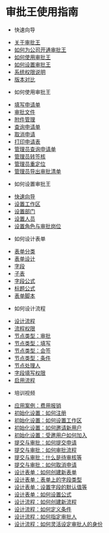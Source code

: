 # 审批王使用指南

- 快速向导
 * [关于审批王](README.md)
 * [如何为公司开通审批王](guide_setup.md)
 * [如何使用审批王](guide_user.md)
 * [如何设置审批王](guide_admin.md)
 * [系统权限说明](guide_permissions.md)
 * [版本对比](guide_versions.md)

- 如何使用审批王
 * [填写申请单](instance_add.md)
 * [审批文件](instance_approve.md)
 * [附件管理](instance_attachment.md)
 * [查询申请单](instance_search.md)
 * [取消申请](instance_cancel.md)
 * [打印申请表](instance_print.md)
 * [管理员查询申请单](instance_monitor.md)
 * [管理员转签核](instance_reassign.md)
 * [管理员重定位](instance_relocate.md)
 * [管理员导出审批清单](instance_export.md)

- 如何设置审批王
 * [快速向导](guide_admin.md)
 * [设置工作区](admin_space.md)
 * [设置部门](admin_organizations.md)
 * [设置人员](admin_space_users.md)
 * [设置角色与审批岗位](admin_roles.md)

- 如何设计表单
 * [表单分类](form_category.md)
 * [表单设计](form_design.md)
 * [字段](form_fields.md)
 * [子表](form_table.md)
 * [字段公式](form_formula.md)
 * [标题公式](form_name_formula.md)
 * [表单脚本](form_scripts.md)

- 如何设计流程
 * [设计流程](flow_design.md)
 * [流程权限](flow_permissions.md)
 * [节点类型：审批](flow_step_approve.md)
 * [节点类型：填写](flow_step_input.md)
 * [节点类型：会签](flow_step_counter_sign.md)
 * [节点类型：条件](flow_step_condition.md)
 * [节点处理人](flow_step_user.md)
 * [字段填写权限](flow_step_permissions.md)
 * [启用流程](flow_state.md)

- 培训视频
 * [应用案例：费用报销](http://oss.steedos.com/videos/case/expense.mp4)
 * [初始化设置：如何注册](http://oss.steedos.com/videos/admin/1%E3%80%81%E5%A6%82%E4%BD%95%E6%B3%A8%E5%86%8C%E5%AE%A1%E6%89%B9%E7%8E%8B.mp4)
 * [初始化设置：如何设置工作区](http://oss.steedos.com/videos/admin/2%E3%80%81%E5%A6%82%E4%BD%95%E8%AE%BE%E7%BD%AE%E5%B7%A5%E4%BD%9C%E5%8C%BA.mp4)
 * [初始化设置：如何邀请新用户](http://oss.steedos.com/videos/admin/3%E3%80%81%E5%A6%82%E4%BD%95%E9%82%80%E8%AF%B7%E6%96%B0%E7%94%A8%E6%88%B7.mp4)
 * [初始化设置：受邀用户如何加入](http://oss.steedos.com/videos/user/1%E3%80%81%E5%A6%82%E4%BD%95%E6%B3%A8%E5%86%8C%E5%AE%A1%E6%89%B9%E7%8E%8B.mp4)
 * [提交与审批：如何提交申请](http://oss.steedos.com/videos/user/2%E3%80%81%E5%A6%82%E4%BD%95%E6%8F%90%E4%BA%A4%E7%94%B3%E8%AF%B7%E5%8D%95.mp4)
 * [提交与审批：如何审批流程](http://oss.steedos.com/videos/user/3%E3%80%81%E5%A6%82%E4%BD%95%E8%BF%9B%E8%A1%8C%E6%B5%81%E7%A8%8B%E5%AE%A1%E6%89%B9.mp4)
 * [提交与审批：什么是待审核等](http://oss.steedos.com/videos/user/4%E3%80%81%E5%AE%A1%E6%89%B9%E7%8E%8B%E7%95%8C%E9%9D%A2%E8%AF%B4%E6%98%8E.mp4)
 * [提交与审批：如何取消申请](http://oss.steedos.com/videos/user/5%E3%80%81%E5%A6%82%E4%BD%95%E5%8F%96%E6%B6%88%E6%88%91%E7%9A%84%E7%94%B3%E8%AF%B7%E5%8D%95.mp4)
 * [设计表单：如何创建新表单](http://oss.steedos.com/videos/cn/4%E3%80%81%E5%A6%82%E4%BD%95%E5%88%9B%E5%BB%BA%E6%96%B0%E8%A1%A8%E5%8D%95.mp4)
 * [设计表单：表单上的字段类型](http://oss.steedos.com/videos/admin/9%E3%80%81%E8%A1%A8%E5%8D%95%E5%AD%97%E6%AE%B5%E7%B1%BB%E5%9E%8B%E8%AF%B4%E6%98%8E.mp4)
 * [设计表单：设置字段的默认值等](http://oss.steedos.com/videos/admin/10%E3%80%81%E5%A6%82%E4%BD%95%E5%AE%9A%E4%B9%89%E5%AD%97%E6%AE%B5%E5%B1%9E%E6%80%A7.mp4)
 * [设计表单：如何设置公式](http://oss.steedos.com/videos/admin/12%E3%80%81%E5%A6%82%E4%BD%95%E7%BC%96%E5%86%99%E8%A1%A8%E5%8D%95%E4%B8%8A%E7%9A%84%E5%85%AC%E5%BC%8F.mp4)
 * [设计流程：如何创建新流程](http://oss.steedos.com/videos/cn/5%E3%80%81%E5%A6%82%E4%BD%95%E5%88%9B%E5%BB%BA%E6%96%B0%E6%B5%81%E7%A8%8B.mp4)
 * [设计流程：如何定义条件](http://oss.steedos.com/videos/cn/16%E3%80%81%E6%B5%81%E7%A8%8B%E4%B8%AD%E7%9A%84%E6%9D%A1%E4%BB%B6%E5%AE%9A%E4%B9%89.mp4)
 * [设计流程：如何指定审批人](http://oss.steedos.com/videos/admin/17%E3%80%81%E6%B5%81%E7%A8%8B%E5%A4%84%E7%90%86%E4%BA%BA%E8%BA%AB%E4%BB%BD%EF%BC%8D%E6%8C%87%E5%AE%9A%E4%BA%BA%E5%91%98.mp4)
 * [设计流程：如何灵活设定审批人的身份](http://oss.steedos.com/videos/admin/19%E3%80%81%E6%B5%81%E7%A8%8B%E5%A4%84%E7%90%86%E4%BA%BA%E8%BA%AB%E4%BB%BD%EF%BC%8D%E5%90%84%E7%A7%8D%E8%A7%92%E8%89%B2.mp4)

